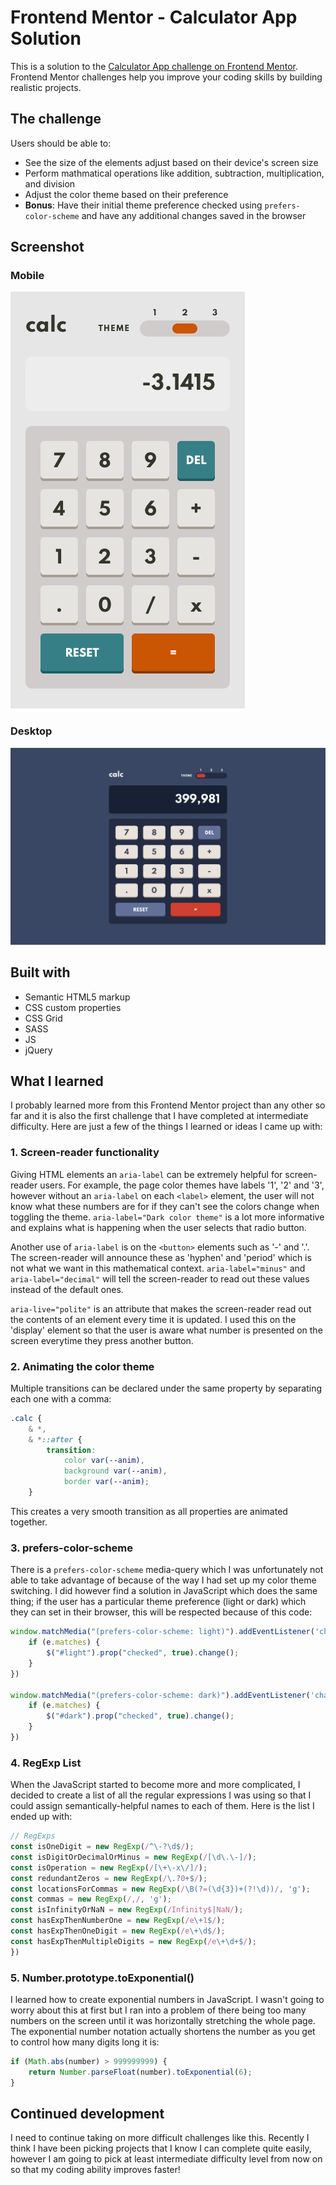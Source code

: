 # Frontend Mentor - Calculator App Solution

This is a solution to the [Calculator App challenge on Frontend Mentor](https://www.frontendmentor.io/challenges/calculator-app-9lteq5N29). Frontend Mentor challenges help you improve your coding skills by building realistic projects. 

## The challenge

Users should be able to:

- See the size of the elements adjust based on their device's screen size
- Perform mathmatical operations like addition, subtraction, multiplication, and division
- Adjust the color theme based on their preference
- **Bonus**: Have their initial theme preference checked using `prefers-color-scheme` and have any additional changes saved in the browser

## Screenshot

### Mobile
![](screenshot-mobile.png)

### Desktop
![](screenshot-desktop.png)

## Built with

- Semantic HTML5 markup
- CSS custom properties
- CSS Grid
- SASS
- JS
- jQuery

## What I learned

I probably learned more from this Frontend Mentor project than any other so far and it is also the first challenge that I have completed at intermediate difficulty. Here are just a few of the things I learned or ideas I came up with:

### 1. Screen-reader functionality
Giving HTML elements an `aria-label` can be extremely helpful for screen-reader users. For example, the page color themes have labels '1', '2' and '3', however without an `aria-label` on each `<label>` element, the user will not know what these numbers are for if they can't see the colors change when toggling the theme. `aria-label="Dark color theme"` is a lot more informative and explains what is happening when the user selects that radio button.

Another use of `aria-label` is on the `<button>` elements such as '-' and '.'. The screen-reader will announce these as 'hyphen' and 'period' which is not what we want in this mathematical context. `aria-label="minus"` and `aria-label="decimal"` will tell the screen-reader to read out these values instead of the default ones.

`aria-live="polite"` is an attribute that makes the screen-reader read out the contents of an element every time it is updated. I used this on the 'display' element so that the user is aware what number is presented on the screen everytime they press another button.


### 2. Animating the color theme

Multiple transitions can be declared under the same property by separating each one with a comma:
```css
.calc {
    & *,
    & *::after {
        transition:
            color var(--anim),
            background var(--anim),
            border var(--anim);
    }
```
This creates a very smooth transition as all properties are animated together.

### 3. prefers-color-scheme
There is a `prefers-color-scheme` media-query which I was unfortunately not able to take advantage of because of the way I had set up my color theme switching. I did however find a solution in JavaScript which does the same thing; if the user has a particular theme preference (light or dark) which they can set in their browser, this will be respected because of this code: 

```js
window.matchMedia("(prefers-color-scheme: light)").addEventListener('change', function(e) {
    if (e.matches) {
        $("#light").prop("checked", true).change();
    }
})

window.matchMedia("(prefers-color-scheme: dark)").addEventListener('change', function(e) {
    if (e.matches) {
        $("#dark").prop("checked", true).change();
    }
})
```

### 4. RegExp List
When the JavaScript started to become more and more complicated, I decided to create a list of all the regular expressions I was using so that I could assign semantically-helpful names to each of them. Here is the list I ended up with:

```js
// RegExps
const isOneDigit = new RegExp(/^\-?\d$/);
const isDigitOrDecimalOrMinus = new RegExp(/[\d\.\-]/);
const isOperation = new RegExp(/[\+\-x\/]/);
const redundantZeros = new RegExp(/\.?0+$/);
const locationsForCommas = new RegExp(/\B(?=(\d{3})+(?!\d))/, 'g');
const commas = new RegExp(/,/, 'g');
const isInfinityOrNaN = new RegExp(/Infinity$|NaN/);
const hasExpThenNumberOne = new RegExp(/e\+1$/);
const hasExpThenOneDigit = new RegExp(/e\+\d$/);
const hasExpThenMultipleDigits = new RegExp(/e\+\d+$/);
})
```

### 5. Number.prototype.toExponential()
I learned how to create exponential numbers in JavaScript. I wasn't going to worry about this at first but I ran into a problem of there being too many numbers on the screen until it was horizontally stretching the whole page. The exponential number notation actually shortens the number as you get to control how many digits long it is:

```js
if (Math.abs(number) > 999999999) {
    return Number.parseFloat(number).toExponential(6);
}
```

## Continued development

I need to continue taking on more difficult challenges like this. Recently I think I have been picking projects that I know I can complete quite easily, however I am going to pick at least intermediate difficulty level from now on so that my coding ability improves faster!